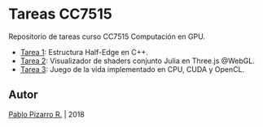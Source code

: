 # Tareas CC7515

Repositorio de tareas curso CC7515 Computación en GPU.

- [Tarea 1](https://github.com/ppizarror/tareas-CC7515/tree/master/tarea-01): Estructura Half-Edge en C++.
- [Tarea 2](https://github.com/ppizarror/tareas-CC7515/tree/master/tarea-02-shaders): Visualizador de shaders conjunto Julia en Three.js @WebGL.
- [Tarea 3](https://github.com/ppizarror/tareas-CC7515/tree/master/tarea-03): Juego de la vida implementado en CPU, CUDA y OpenCL.

## Autor

[Pablo Pizarro R.](http://ppizarror.com) | 2018